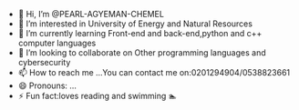 - 👋 Hi, I’m @PEARL-AGYEMAN-CHEMEL
- 👀 I’m interested in University of Energy and Natural Resources
- 🌱 I’m currently learning Front-end and back-end,python and c++ computer languages 
- 💞️ I’m looking to collaborate on Other programming languages and cybersecurity
- 📫 How to reach me ...You can contact me on:0201294904/0538823661
- 😄 Pronouns: ...
- ⚡ Fun fact:loves reading and swimming 🏊 

<!---
PEARL-AGYEMAN-CHEMEL/PEARL-AGYEMAN-CHEMEL is a ✨ special ✨ repository because its `README.md` (this file) appears on your GitHub profile.
You can click the Preview link to take a look at your changes.
--->
